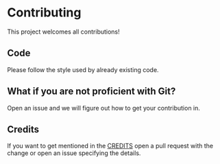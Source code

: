 # Contributing

This project welcomes all contributions!

## Code

Please follow the style used by already existing code.

## What if you are not proficient with Git?

Open an issue and we will figure out how to get your contribution in.

## Credits

If you want to get mentioned in the [CREDITS](https://github.com/randomgoods/alertmanager-relay/blob/main/CREDITS) open a pull request
with the change or open an issue specifying the details.
